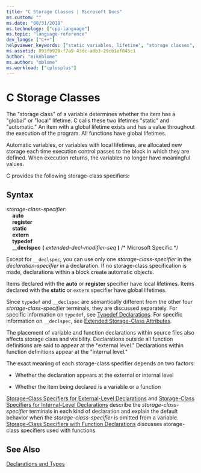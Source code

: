 ```yaml
---
title: "C Storage Classes | Microsoft Docs"
ms.custom: ""
ms.date: "08/31/2018"
ms.technology: ["cpp-language"]
ms.topic: "language-reference"
dev_langs: ["C++"]
helpviewer_keywords: ["static variables, lifetime", "storage classes", "lifetime, variables", "specifiers, storage class", "storage class specifiers, C storage classes", "storage duration"]
ms.assetid: 893fb929-f7a9-43dc-a0b3-29cb1ef845c1
author: "mikeblome"
ms.author: "mblome"
ms.workload: ["cplusplus"]
---
```

# C Storage Classes

The "storage class" of a variable determines whether the item has a "global" or "local" lifetime. C calls these two lifetimes "static" and "automatic." An item with a global lifetime exists and has a value throughout the execution of the program. All functions have global lifetimes.

Automatic variables, or variables with local lifetimes, are allocated new storage each time execution control passes to the block in which they are defined. When execution returns, the variables no longer have meaningful values.

C provides the following storage-class specifiers:

## Syntax

*storage-class-specifier*:  
&nbsp;&nbsp;&nbsp;&nbsp;**auto**  
&nbsp;&nbsp;&nbsp;&nbsp;**register**  
&nbsp;&nbsp;&nbsp;&nbsp;**static**  
&nbsp;&nbsp;&nbsp;&nbsp;**extern**  
&nbsp;&nbsp;&nbsp;&nbsp;**typedef**  
&nbsp;&nbsp;&nbsp;&nbsp;**__declspec** **(** *extended-decl-modifier-seq* **)** /* Microsoft Specific \*/

Except for `__declspec`, you can use only one *storage-class-specifier* in the *declaration-specifier* in a declaration. If no storage-class specification is made, declarations within a block create automatic objects.

Items declared with the **auto** or **register** specifier have local lifetimes. Items declared with the **static** or `extern` specifier have global lifetimes.

Since `typedef` and `__declspec` are semantically different from the other four *storage-class-specifier* terminals, they are discussed separately. For specific information on `typedef`, see [Typedef Declarations](../c-language/typedef-declarations.md). For specific information on `__declspec`, see [Extended Storage-Class Attributes](../c-language/c-extended-storage-class-attributes.md).

The placement of variable and function declarations within source files also affects storage class and visibility. Declarations outside all function definitions are said to appear at the "external level." Declarations within function definitions appear at the "internal level."

The exact meaning of each storage-class specifier depends on two factors:

- Whether the declaration appears at the external or internal level

- Whether the item being declared is a variable or a function

[Storage-Class Specifiers for External-Level Declarations](../c-language/storage-class-specifiers-for-external-level-declarations.md) and [Storage-Class Specifiers for Internal-Level Declarations](../c-language/storage-class-specifiers-for-internal-level-declarations.md) describe the *storage-class-specifier* terminals in each kind of declaration and explain the default behavior when the *storage-class-specifier* is omitted from a variable. [Storage-Class Specifiers with Function Declarations](../c-language/storage-class-specifiers-with-function-declarations.md) discusses storage-class specifiers used with functions.

## See Also  

[Declarations and Types](../c-language/declarations-and-types.md)  
